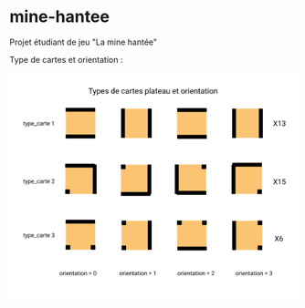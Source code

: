 # mine-hantee
Projet étudiant de jeu "La mine hantée"

Type de cartes et orientation : 

![Schéma des types de carte](Cartes.png)
